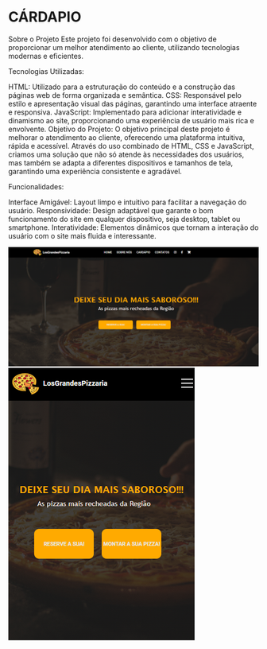 <h1> CÁRDAPIO </h1>

<p>
  Sobre o Projeto
Este projeto foi desenvolvido com o objetivo de proporcionar um melhor atendimento ao cliente, utilizando tecnologias modernas e eficientes.

Tecnologias Utilizadas:

HTML: Utilizado para a estruturação do conteúdo e a construção das páginas web de forma organizada e semântica.
CSS: Responsável pelo estilo e apresentação visual das páginas, garantindo uma interface atraente e responsiva.
JavaScript: Implementado para adicionar interatividade e dinamismo ao site, proporcionando uma experiência de usuário mais rica e envolvente.
Objetivo do Projeto:
O objetivo principal deste projeto é melhorar o atendimento ao cliente, oferecendo uma plataforma intuitiva, rápida e acessível. Através do uso combinado de HTML, CSS e JavaScript, criamos uma solução que não só atende às necessidades dos usuários, mas também se adapta a diferentes dispositivos e tamanhos de tela, garantindo uma experiência consistente e agradável.

Funcionalidades:

Interface Amigável: Layout limpo e intuitivo para facilitar a navegação do usuário.
Responsividade: Design adaptável que garante o bom funcionamento do site em qualquer dispositivo, seja desktop, tablet ou smartphone.
Interatividade: Elementos dinâmicos que tornam a interação do usuário com o site mais fluida e interessante.
<p>

<img src="./assetsh/Captura de Tela (32).png">
<img src="./assetsh/Captura de Tela (33).png">


